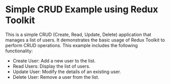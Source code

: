 # Simple CRUD Example using Redux Toolkit

This is a simple CRUD (Create, Read, Update, Delete) application that manages a list of users. It demonstrates the basic usage of Redux Toolkit to perform CRUD operations. This example includes the following functionality:

- Create User: Add a new user to the list.
- Read Users: Display the list of users.
- Update User: Modify the details of an existing user.
- Delete User: Remove a user from the list.
